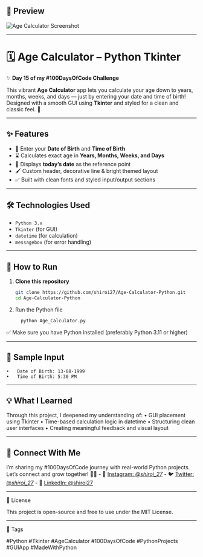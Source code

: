 ## 📸 Preview  
![Age Calculator Screenshot](https://github.com/user-attachments/assets/3f29e225-e231-42c8-a850-8885b5dc7983)


---

# 🗓️ Age Calculator – Python Tkinter  
✨ **Day 15 of my #100DaysOfCode Challenge**

This vibrant **Age Calculator** app lets you calculate your age down to years, months, weeks, and days — just by entering your date and time of birth!  
Designed with a smooth GUI using **Tkinter** and styled for a clean and classic feel. 🎯

---

## ✨ Features
- 🎉 Enter your **Date of Birth** and **Time of Birth**
- ⌛ Calculates exact age in **Years, Months, Weeks, and Days**
- 📆 Displays **today’s date** as the reference point
- 🖌️ Custom header, decorative line & bright themed layout
- ✅ Built with clean fonts and styled input/output sections

---

## 🛠️ Technologies Used
- `Python 3.x`
- `Tkinter` (for GUI)
- `datetime` (for calculation)
- `messagebox` (for error handling)

---

## 🚀 How to Run

1. **Clone this repository**
   
   ```bash
   git clone https://github.com/shiroi27/Age-Calculator-Python.git
   cd Age-Calculator-Python
   ```
2. Run the Python file
   
   ```bash
     python Age_Calculator.py
   ```


✅ Make sure you have Python installed (preferably Python 3.11 or higher)

---

## 📌 Sample Input
	•	Date of Birth: 13-08-1999
	•	Time of Birth: 5:30 PM

---

## 💡 What I Learned

Through this project, I deepened my understanding of:
	•	GUI placement using Tkinter
	•	Time-based calculation logic in datetime
	•	Structuring clean user interfaces
	•	Creating meaningful feedback and visual layout

---

## 🤝 Connect With Me

I’m sharing my #100DaysOfCode journey with real-world Python projects.  
Let’s connect and grow together! 🌱✨
            - 📸 [Instagram: @_shiroi_27_](https://instagram.com/_shiroi_27_)
            - 🐦 [Twitter: @_shiroi_27_](https://twitter.com/_shiroi_27_)
            - 💼 [LinkedIn: @shiroi27](https://linkedin.com/in/shiroi27)

---

📜 License

This project is open-source and free to use under the MIT License.

---

🔖 Tags

#Python #Tkinter #AgeCalculator #100DaysOfCode #PythonProjects #GUIApp #MadeWithPython
